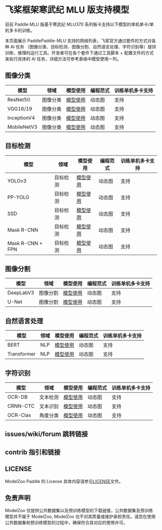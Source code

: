 
# 飞桨框架寒武纪 MLU 版支持模型

目前 Paddle MLU 版基于寒武纪 MLU370 系列板卡支持以下模型的单机单卡/单机多卡的训练。


本页面展示 PaddlePaddle-MLU 支持的网络列表，飞桨官方通过套件的方式对各种 AI 任务 （图像分类、目标检测、图像分割、自然语言处理、字符识别等）提供训练、推理的运行工具。开发者可在各个套件下通过工具脚本 + 配置文件的方式来执行具体的 AI 任务，详细方法可参考表格中模型使用一列。


## 图像分类

| 模型               | 领域     | 模型使用                                                   | 编程范式      |  训练单机多卡支持  | 
| ----------------- | -------- | ------------------------------------------------------------ | ------------- | -------------- |
| ResNet50  | 图像分类 | [模型使用](./example/classification/ResNet50.md) |  动态图  | 支持 |
| VGG16/19 | 图像分类 | [模型使用](./example/classification/VGG16_VGG19.md) |  动态图  | 支持 | 
| InceptionV4 | 图像分类 | [模型使用](./example/classification/InceptionV4.md) |  动态图  | 支持 | 
| MobileNetV3 | 图像分类 | [模型使用](./example/classification/MobileNetV3.md) |  动态图  | 支持 | 


## 目标检测

| 模型               | 领域     | 模型使用                                                   | 编程范式      |  训练单机多卡支持  | 
| ----------------- | -------- | ------------------------------------------------------------ | ------------- | -------------- |
| YOLOv3  | 目标检测 | [模型使用](./example/detection/YOLOV3.md) |  动态图  | 支持 |
| PP-YOLO | 目标检测 | [模型使用](./example/detection/PP-YOLO.md) |  动态图  | 支持 | 
| SSD | 目标检测 | [模型使用](./example/detection/SSD.md) |  动态图  | 支持 | 支持 | 
| Mask R-CNN  | 目标检测 | [模型使用](./example/detection/MaskRCNN.md) |  动态图  | 支持 | 
| Mask R-CNN + FPN  | 目标检测 | [模型使用](./example/detection/MaskRCNN_FPN.md) |  动态图  | 支持 |


## 图像分割

| 模型               | 领域     | 模型使用                                                   | 编程范式      |  训练单机多卡支持  | 
| ----------------- | -------- | ------------------------------------------------------------ | ------------- | -------------- |
| DeepLabV3 | 图像分割 | [模型使用](./example/segmentation/DeepLabV3.md) |  动态图  | 支持 | 
| U-Net | 图像分割 | [模型使用](./example/segmentation/UNet.md) |  动态图  | 支持 |

## 自然语言处理

| 模型               | 领域     | 模型使用                                                   | 编程范式      |  训练单机多卡支持  | 
| ----------------- | -------- | ------------------------------------------------------------ | ------------- | -------------- |
| BERT | NLP | [模型使用](./example/nlp/BERT.md) |  动态图  | 支持 |
| Transformer | NLP | [模型使用](./example/nlp/Transformer.md) |  动态图  | 支持 |


## 字符识别

| 模型               | 领域     | 模型使用                                                   | 编程范式      |  训练单机多卡支持  |
| ----------------- | -------- | ------------------------------------------------------------ | ------------- | -------------- |
| OCR-DB | 文本检测 | [模型使用](./example/ocr/OCR-DB.md) |  动态图  | 支持 |
| CRNN-CTC | 文本识别 | [模型使用](./example/ocr/CRNN-CTC.md) |  动态图  | 支持 | 
| OCR-Clas | 角度分类 | [模型使用](./example/ocr/OCR-CLAS.md) |  动态图  | 支持 | 

## issues/wiki/forum 跳转链接

## contrib 指引和链接

## LICENSE

ModelZoo Paddle 的 License 具体内容请参见[LICENSE](LICENSE)文件。

## 免责声明

ModelZoo 仅提供公共数据集以及预训练模型的下载链接，公共数据集及预训练模型并不属于 ModelZoo, ModelZoo 也不对其质量或维护承担责任。请您在使用公共数据集和预训练模型的过程中，确保符合其对应的使用许可。
